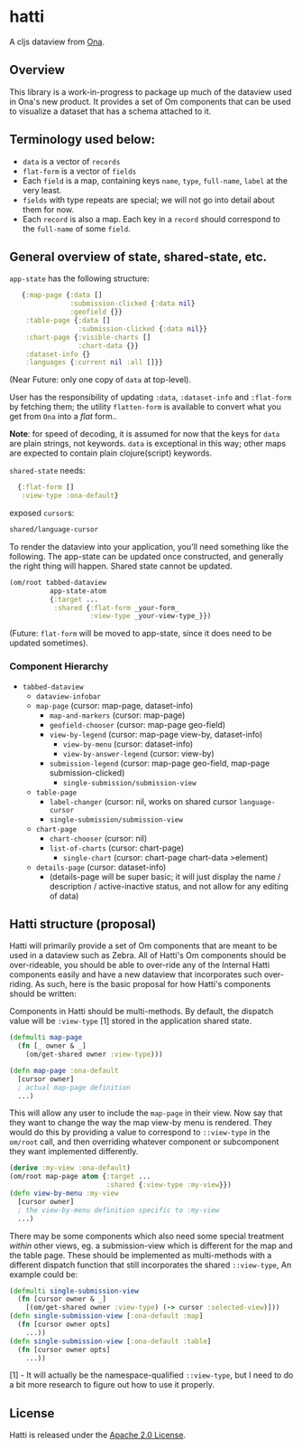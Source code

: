 # hatti

A cljs dataview from [Ona](http://beta.ona.io).

## Overview

This library is a work-in-progress to package up much of the dataview used in Ona's new product. It provides a set of Om components that can be used to visualize a dataset that has a schema attached to it.

## Terminology used below:

 * `data` is a vector of `records`
 * `flat-form` is a vector of `fields`
 * Each `field` is a map, containing keys `name`, `type`, `full-name`, `label` at the very least.
 * `fields` with type repeats are special; we will not go into detail about them for now.
 * Each `record` is also a map. Each key in a `record` should correspond to the `full-name` of some `field`.

## General overview of state, shared-state, etc.

`app-state` has the following structure:
```clj
   {:map-page {:data []
               :submission-clicked {:data nil}
               :geofield {}}
    :table-page {:data []
                 :submission-clicked {:data nil}}
    :chart-page {:visible-charts []
                 :chart-data {}}
    :dataset-info {}
    :languages {:current nil :all []}}
```

(Near Future: only one copy of `data` at top-level).

User has the responsibility of updating `:data`, `:dataset-info` and `:flat-form` by fetching them; the utility `flatten-form` is available to convert what you get from `Ona` into a *flat* form..

**Note**: for speed of decoding, it is assumed for now that the keys for `data` are plain strings, not keywords. `data` is exceptional in this way; other maps are expected to contain plain clojure(script) keywords.

`shared-state` needs:
```clj
  {:flat-form []
   :view-type :ona-default}
```
exposed `cursor`s:
```clj
shared/language-cursor
```

To render the dataview into your application, you'll need something like the following. The app-state can be updated once constructed, and generally the right thing will happen. Shared state cannot be updated.
```clj
(om/root tabbed-dataview
          app-state-atom
          {:target ...
           :shared {:flat-form _your-form_
                    :view-type _your-view-type_}})
```

(Future: `flat-form` will be moved to app-state, since it does need to be updated sometimes).

### Component Hierarchy

* `tabbed-dataview`
   * `dataview-infobar`
   * `map-page` (cursor: map-page, dataset-info)
     * `map-and-markers` (cursor: map-page)
     * `geofield-chooser` (cursor: map-page geo-field)
     * `view-by-legend` (cursor: map-page view-by, dataset-info)
       * `view-by-menu` (cursor: dataset-info)
       * `view-by-answer-legend` (cursor: view-by)
     * `submission-legend` (cursor:  map-page geo-field, map-page submission-clicked)
       * `single-submission/submission-view`
   * `table-page`
     * `label-changer` (cursor: nil, works on shared cursor `language-cursor`
     * `single-submission/submission-view`
   * `chart-page`
     * `chart-chooser` (cursor: nil)
     * `list-of-charts` (cursor: chart-page)
       * `single-chart` (cursor: chart-page chart-data >element)
   * `details-page` (cursor: dataset-info)
     * (details-page will be super basic; it will just display the name / description / active-inactive status, and not allow for any editing of data)

## Hatti structure (proposal)

Hatti will primarily provide a set of Om components that are meant to be used in a dataview such as Zebra. All of Hatti's Om components should be over-rideable, you should be able to over-ride any of the Internal Hatti components easily and have a new dataview that incorporates such over-riding. As such, here is the basic proposal for how Hatti's components should be written:

Components in Hatti should be multi-methods. By default, the dispatch value will be `:view-type` [1] stored in the application shared state.
```clj
(defmulti map-page
  (fn [_ owner & _]
    (om/get-shared owner :view-type)))

(defn map-page :ona-default
  [cursor owner]
  ; actual map-page definition
  ...)
```
This will allow any user to include the `map-page` in their view.
Now say that they want to change the way the map view-by menu is rendered. They would do this by providing a value to correspond to `::view-type` in the `om/root` call, and then overriding whatever component or subcomponent they want implemented differently.
```clj
(derive :my-view :ona-default)
(om/root map-page atom {:target ...
                        :shared {:view-type :my-view}})
(defn view-by-menu :my-view
  [cursor owner]
  ; the view-by-menu definition specific to :my-view
  ...)
```

There may be some components which also need some special treatment *within* other views, eg. a submission-view which is different for the map and the table page. These should be implemented as multi-methods with a different dispatch function that still incorporates the shared `::view-type`, An example could be:
```clj
(defmulti single-submission-view
  (fn [cursor owner & _]
    [(om/get-shared owner :view-type) (-> cursor :selected-view)]))
(defn single-submission-view [:ona-default :map]
  (fn [cursor owner opts]
    ...))
(defn single-submission-view [:ona-default :table]
  (fn [cursor owner opts]
    ...))
```

[1] - It will actually be the namespace-qualified `::view-type`, but I need to do a bit more research to figure out how to use it properly.

## License

Hatti is released under the [Apache 2.0 License](http://opensource.org/licenses/Apache-2.0).
